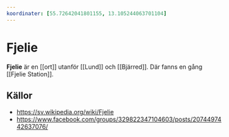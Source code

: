 ```yaml
---
koordinater: [55.72642041801155, 13.105244063701104]
---
```


# Fjelie

**Fjelie** är en [[ort]] utanför [[Lund]] och [[Bjärred]]. Där fanns en gång [[Fjelie Station]].

## Källor

* <https://sv.wikipedia.org/wiki/Fjelie>
* <https://www.facebook.com/groups/329822347104603/posts/2074497442637076/>
